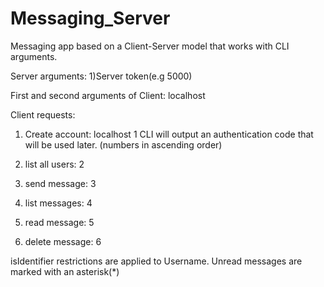 # Messaging_Server

Messaging app based on a Client-Server model that works with CLI arguments.




Server arguments:
1)Server token(e.g 5000)

First and second arguments of Client: localhost <insert-server-token>



Client requests: 

1) Create account: localhost <insert-server-token> 1 <insert-name>
CLI will output an authentication code that will be used later. (numbers in ascending order)

2) list all users: 2 <authentication-token>
 
3) send message: 3 <authentication-token> <username-of-receiver> <message>

4) list messages: 4 <authentication-token>

5) read message: 5 <authentication-token> <number-of-message>

6) delete message: 6 <authentication-token> <number-of-message> 


isIdentifier restrictions are applied to Username. 
Unread messages are marked with an asterisk(*)
